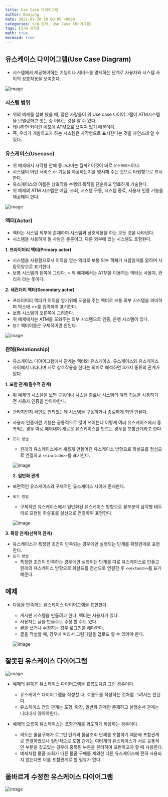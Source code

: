 ```yaml
---
title: Use Case 다이어그램
author: Banjung
date: 2022-05-20 10:00:00 +0800
categories: S/W 공학, Use Case 다이어그램]
tags: [S/W 공학]
math: true
mermaid: true
---
```


## 유스케이스 다이어그램(Use Case Diagram)
- 시스템에서 제공해야하는 기능이나 서비스를 명세하는 단계로 사용자와 시스템 사이의 상호작용을 보여준다.

![image](/assets/img/UML/Usecase1.jpg)

### 시스템 범위
- 위의 예제를 살펴 봤을 때, 많은 사람들이 위 Use case 다이어그램이 ATM시스템을 모델링하고 잇는 중 이라는 것을 알 수 있다.
- 왜냐하면 커다란 네모에 ATM으로 쓰여져 있기 때문이다.
- 즉, 우리가 개발하고자 하는 시스템은 사각형으로 표시한다는 것을 자연스레 알 수 있다.

### 유스케이스(Usecase)
- 위 예제에서 사각형 안에 동그라미는 뭘까? 이것이 바로 `유스케이스`이다.
- 시스템이 어떤 서비스 or 기능을 제공하는지를 명시해 주는 것으로 타원형으로 표시한다.
- 유스케이스의 이름은 상호작용 수행의 목적을 단순하고 명료하게 기술한다.
- 위 예제의 ATM 시스템은 예금, 조회, 시스템 구동, 시스템 종료, 사용자 인증 기능을 제공해야 한다.

![image](/assets/img/UML/Usecase2.jpg)

### 액터(Actor)
- 액터는 시스템 외부에 존재하며 시스템과 상호작용을 하는 모든 것을 나타낸다.
- 시스템을 사용하게 될 사람은 물론이고, 다른 외부에 있는 시스템도 포함된다.

**1. 프라이머리 엑터(Primary actor)**
- 시스템을 사용함으로서 이득을 얻는 엑터로 보통 외부 객체가 사람일때를 말하며 사람모양으로 표기한다.
- 보통 시스템의 왼쪽에 그린다.
= 위 예제에서는 ATM을 이용하는 액터는 사용자, 관리자 라는 뜻이다.

**2. 세컨더리 액터(Secondary actor)**
- 프라이머리 액터가 이득을 얻기위해 도움을 주는 액터로 보통 외부 시스템을 의미하며 박스에 <<actor>>를 입력하여 표기한다.
- 보통 시스템의 오른쪽에 그려준다.
- 위 예제에서는 ATM을 도와주는 외부 시스템으로 인증, 은행 시스템이 있다.
- `참고` 액터이름은 구체적이면 안된다.

![image](/assets/img/UML/Usecase3.jpg)

### 관례(Relationship)
- 유스케이스 다이어그램에서 관계는 엑터와 유스케이스, 유스케이스와 유스케이스 사이에서 나타나며 서로 상호작용을 한다는 의미로 해석하면 3가지 종류의 관계가 있다.

**1. 포함 관계(필수적 관계)**
- 위 예제의 시스템을 보면 구동이나 시스템 종료나 시스템의 여러 기능을 사용하기 전 사용자 인증을 받아야한다.
- 관라지인지 확인도 안되었는데 시스템을 구동하거나 종료하게 되면 안된다.
- 사용자 인증이란 기능은 공통적으로 많이 쓰이는데 이렇게 여러 유스케이스에서 중복되는 경우 따로 떼어내어 새로운 유스케이스를 만드는 경우를 포함관계라고 한다.

- `표기 방법`
  - 원래의 유스케이스에서 새롭게 만들어진 유스케이스 방향으로 화살표를 점섬으로 연결하고 `<<include>>`를 표기한다.

  ![image](/assets/img/UML/Usecase4.jpg)

  **2. 일반화 관계**
- 보편적인 유스케이스와 구체적인 유스케이스 사이에 존재한다.
- `표기 방법`
  - 구체적인 유스케이스에서 일반화된 유스케이스 방향으로 끝부분이 삼각형 테두리로 표현된 화살표를 실선으로 연결하여 표현한다.

  ![image](/assets/img/UML/Usecase5.jpg)  


**3. 확장 관계(선택적 관계)**
- 유스케이스가 특정한 조건이 만족되는 경우에만 실행되는 단계를 확장관계로 표현한다.
- `표기 방법`
  - 특정한 조건이 만족하는 경우에만 실행되는 단계를 따로 유스케이스로 만들고 원래의 유스케이스 방향으로 화살표를 점선으로 연결한 후 `<<extend>>`를 표기해준다.

## 예제
- 다음을 만족하는 유스케이스 다이어그램을 표현한다.
  - 게시판 시스템을 만들려고 한다. 엑터는 사용자가 있다.
  - 사용자는 글을 만들수도 수정 할 수도 있다.
  - 글을 쓰거나 수정하는 경우 로그인을 해야한다.
  - 글을 작설할 때, 경우에 따라서 그림파일을 업로드 할 수 있어야 한다.

  ![image](/assets/img/UML/Usecase6.jpg)


## 잘못된 유스케이스 다이어그램

![image](/assets/img/UML/Usecase7.jpg)


- 예제의 왼쪽은 유스케이스 다이어그램을 흐름도처럼 그린 경우이다.
  - 유스케이스 다이어그램을 작성할 때, 흐름도를 작성하는 것처럼 그려서는 안된다.
  - 유스케이스 간의 관계는 포함, 확장, 일반화 관계만 존재하고 실행순서 관계는 나타내지 않아야한다.

- 예제의 오름쪽 유스케이스는 포함관계를 과도하게 하용하는 경우이다.
  - 의도는 물품구매가 로그인 단계와 물품조회 단꼐를 포함하기 때문에 포함관계로 연결하였으나 일반적으로 포함 관계는 여러개의 유스케이스가 서로 공통적인 부분을 갖고있는 경우에 중복된 부분을 분리하여 표현하고자 할 때 사용한다.
  - 예제처럼 물품 조회가 다른 물품 구매를 제외한 다른 유스케이스에 전혀 사용되지 않는다면 이를 포함관계로 할 필요가 없다.


## 올바르게 수정한 유스케이스 다이어그램

![image](/assets/img/UML/Usecase8.jpg)